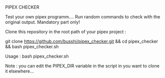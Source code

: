 PIPEX CHECKER

Test your own pipex programm.... Run random commands to check with the original output. Mandatory part only!

Clone this repository in the root path of your pipex project :

git clone https://github.com/busshi/pipex_checker.git && cd pipex_checker && bash pipex_checker.sh



Usage : bash pipex_checker.sh


Note : you can edit the PIPEX_DIR variable in the script in you want to clone it elsewhere...
